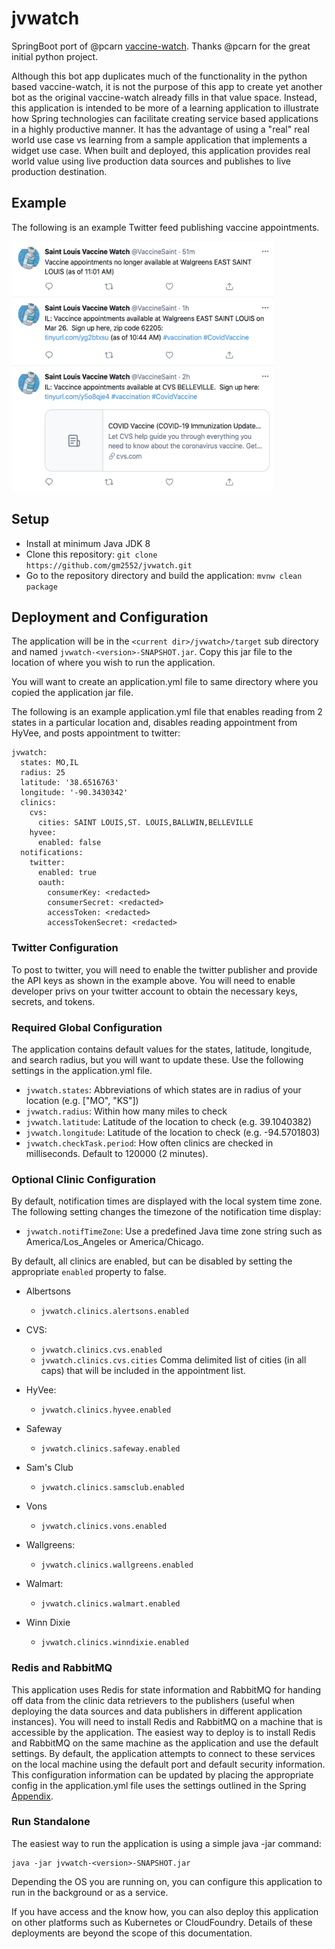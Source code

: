 # jvwatch
SpringBoot port of @pcarn [vaccine-watch](https://github.com/pcarn/vaccine-watch). Thanks @pcarn for the great initial python project.

Although this bot app duplicates much of the functionality in the python based vaccine-watch, it is not 
the purpose of this app to create yet another bot as the original vaccine-watch already fills in that value 
space.  Instead, this application is intended to be more of a learning application to illustrate 
how Spring technologies can facilitate creating service based applications in a highly productive manner.  It
has the advantage of using a "real" real world use case vs learning from a sample application that implements a
widget use case.  When built and deployed, this application provides real world value using live production data sources
and publishes to live production destination.

## Example

The following is an example Twitter feed publishing vaccine appointments.

<img src="assets/twitter.png" width=420 height=400>

## Setup

* Install at minimum Java JDK 8
* Clone this repository: `git clone https://github.com/gm2552/jvwatch.git`
* Go to the repository directory and build the application: `mvnw clean package`

## Deployment and Configuration

The application will be in the `<current dir>/jvwatch>/target` sub directory and named `jvwatch-<version>-SNAPSHOT.jar`.  Copy
this jar file to the location of where you wish to run the application.

You will want to create an application.yml file to same directory where you copied the application jar file.

The following is an example application.yml file that enables reading from 2 states in a particular location
and, disables reading appointment from HyVee, and posts appointment to twitter:
```
jvwatch:
  states: MO,IL
  radius: 25
  latitude: '38.6516763'
  longitude: '-90.3430342'
  clinics:
    cvs:
      cities: SAINT LOUIS,ST. LOUIS,BALLWIN,BELLEVILLE  
    hyvee:
      enabled: false
  notifications:
    twitter:
      enabled: true
      oauth:
        consumerKey: <redacted>
        consumerSecret: <redacted>
        accessToken: <redacted>
        accessTokenSecret: <redacted>
```

### Twitter Configuration

To post to twitter, you will need to enable the twitter publisher and provide the API keys as shown in the example above.  You will need
to enable developer privs on your twitter account to obtain the necessary keys, secrets, and tokens.

### Required Global Configuration

The application contains default values for the states, latitude, longitude, and search radius, but you will want to update these.  Use the following settings
in the application.yml file.

* `jvwatch.states`: Abbreviations of which states are in radius of your location (e.g. ["MO", "KS"])
* `jvwatch.radius`: Within how many miles to check
* `jvwatch.latitude`: Latitude of the location to check (e.g. 39.1040382)
* `jvwatch.longitude`: Latitude of the location to check (e.g. -94.5701803)
* `jvwatch.checkTask.period`:  How often clinics are checked in milliseconds.  Default to 120000 (2 minutes).

### Optional Clinic Configuration

By default, notification times are displayed with the local system time zone.  The following setting changes the timezone
of the notification time display:
* `jvwatch.notifTimeZone`: Use a predefined Java time zone string such as America/Los_Angeles or America/Chicago.

By default, all clinics are enabled, but can be disabled by setting the appropriate `enabled` property to false.

- Albertsons
  - `jvwatch.clinics.alertsons.enabled` 
- CVS: 
  - `jvwatch.clinics.cvs.enabled` 
  - `jvwatch.clinics.cvs.cities` Comma delimited list of cities (in all caps) that will be included in the appointment list.  

- HyVee:
  - `jvwatch.clinics.hyvee.enabled`
- Safeway
  - `jvwatch.clinics.safeway.enabled`  
- Sam's Club
  - `jvwatch.clinics.samsclub.enabled`   
- Vons
  - `jvwatch.clinics.vons.enabled`
- Wallgreens:
  - `jvwatch.clinics.wallgreens.enabled`
- Walmart:
  - `jvwatch.clinics.walmart.enabled` 
- Winn Dixie
  - `jvwatch.clinics.winndixie.enabled`     

  
### Redis and RabbitMQ

This application uses Redis for state information and RabbitMQ for handing off data from the clinic data retrievers to the publishers
(useful when deploying the data sources and data publishers in different application instances).  You will need to install Redis and RabbitMQ
on a machine that is accessible by the application.  The easiest way to deploy is to install Redis and RabbitMQ on the same machine as the 
application and use the default settings.  By default, the application attempts to connect to these services on the local machine using the default
port and default security information.  This configuration information can be updated by placing the appropriate config in the application.yml file 
uses the settings outlined in the Spring [Appendix](https://docs.spring.io/spring-boot/docs/current/reference/html/appendix-application-properties.html).

### Run Standalone

The easiest way to run the application is using a simple java -jar command:

```
java -jar jvwatch-<version>-SNAPSHOT.jar
```

Depending the OS you are running on, you can configure this application to run in the background or as a service.

If you have access and the know how, you can also deploy this application on other platforms such as Kubernetes or CloudFoundry.  Details
of these deployments are beyond the scope of this documentation.